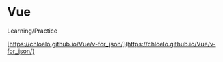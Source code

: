 # Vue
Learning/Practice

[https://chloelo.github.io/Vue/v-for_json/](https://chloelo.github.io/Vue/v-for_json/)
